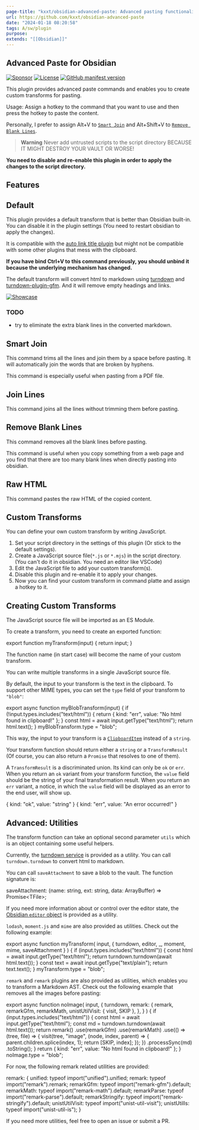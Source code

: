 ```yaml
---
page-title: "kxxt/obsidian-advanced-paste: Advanced pasting functionality for obsidian"
url: https://github.com/kxxt/obsidian-advanced-paste
date: "2024-01-18 08:20:58"
tags: A/sw/plugin
purpose:
extends: "[[Obsidian]]"
---
```


## Advanced Paste for Obsidian

[![Sponsor](https://camo.githubusercontent.com/eaf3d0a70f9f01bdeb7cd725171cc31c6158aa4ec957fbda0cd52a6d00ff5f3a/68747470733a2f2f696d672e736869656c64732e696f2f62616467652f73706f6e736f722d76696125323070617970616c2d626c7565)](https://www.paypal.com/paypalme/tokxxt) [![License](https://camo.githubusercontent.com/a9e628e055272bcd0a0e07564124407f1d008e51ef7364c494e7d85cc756eda5/68747470733a2f2f696d672e736869656c64732e696f2f6769746875622f6c6963656e73652f6b7878742f6f6273696469616e2d616476616e6365642d7061737465)](https://camo.githubusercontent.com/a9e628e055272bcd0a0e07564124407f1d008e51ef7364c494e7d85cc756eda5/68747470733a2f2f696d672e736869656c64732e696f2f6769746875622f6c6963656e73652f6b7878742f6f6273696469616e2d616476616e6365642d7061737465) [![GitHub manifest version](https://camo.githubusercontent.com/812259cb3c94ac3fb23acb48a2d8310edfaf41cf16472bbf8823e718818188e0/68747470733a2f2f696d672e736869656c64732e696f2f6769746875622f6d616e69666573742d6a736f6e2f762f6b7878742f6f6273696469616e2d616476616e6365642d7061737465)](https://camo.githubusercontent.com/812259cb3c94ac3fb23acb48a2d8310edfaf41cf16472bbf8823e718818188e0/68747470733a2f2f696d672e736869656c64732e696f2f6769746875622f6d616e69666573742d6a736f6e2f762f6b7878742f6f6273696469616e2d616476616e6365642d7061737465)

This plugin provides advanced paste commands and enables you to create custom transforms for pasting.

Usage: Assign a hotkey to the command that you want to use and then press the hotkey to paste the content.

Personally, I prefer to assign Alt+V to [`Smart Join`](https://github.com/kxxt/obsidian-advanced-paste#smart-join) and Alt+Shift+V to [`Remove Blank Lines`](https://github.com/kxxt/obsidian-advanced-paste#remove-blank-lines).

> **Warning** Never add untrusted scripts to the script directory BECAUSE IT MIGHT DESTROY YOUR VAULT OR WORSE!

**You need to disable and re-enable this plugin in order to apply the changes to the script directory.**

## Features

## Default

This plugin provides a default transform that is better than Obsidian built-in. You can disable it in the plugin settings (You need to restart obsidian to apply the changes).

It is compatible with the [auto link title plugin](https://github.com/zolrath/obsidian-auto-link-title) but might not be compatible with some other plugins that mess with the clipboard.

**If you have bind Ctrl+V to this command previously, you should unbind it because the underlying mechanism has changed.**

The default transform will convert html to markdown using [turndown](https://github.com/mixmark-io/turndown) and [turndown-plugin-gfm](https://github.com/mixmark-io/turndown-plugin-gfm). And it will remove empty headings and links.

[![Showcase](https://github.com/kxxt/obsidian-advanced-paste/raw/master/images/remove-empty-links.gif)](https://github.com/kxxt/obsidian-advanced-paste/blob/master/images/remove-empty-links.gif)

### TODO

-   try to eliminate the extra blank lines in the converted markdown.

## Smart Join

This command trims all the lines and join them by a space before pasting. It will automatically join the words that are broken by hyphens.

This command is especially useful when pasting from a PDF file.

## Join Lines

This command joins all the lines without trimming them before pasting.

## Remove Blank Lines

This command removes all the blank lines before pasting.

This command is useful when you copy something from a web page and you find that there are too many blank lines when directly pasting into obsidian.

## Raw HTML

This command pastes the raw HTML of the copied content.

## Custom Transforms

You can define your own custom transform by writing JavaScript.

1.  Set your script directory in the settings of this plugin (Or stick to the default settings).
2.  Create a JavaScript source file(`*.js` or `*.mjs`) in the script directory. (You can't do it in obsidian. You need an editor like VSCode)
3.  Edit the JavaScript file to add your custom transform(s).
4.  Disable this plugin and re-enable it to apply your changes.
5.  Now you can find your custom transform in command platte and assign a hotkey to it.

## Creating Custom Transforms

The JavaScript source file will be imported as an ES Module.

To create a transform, you need to create an exported function:

export function myTransform(input) {
    return input;
}

The function name (in start case) will become the name of your custom transform.

You can write multiple transforms in a single JavaScript source file.

By default, the input to your transform is the text in the clipboard. To support other MIME types, you can set the `type` field of your transform to `"blob"`:

export async function myBlobTransform(input) {
    if (!input.types.includes("text/html")) {
        return { kind: "err", value: "No html found in clipboard!" };
    }
    const html \= await input.getType("text/html");
    return html.text();
}
myBlobTransform.type \= "blob";

This way, the input to your transform is a [`ClipboardItem`](https://developer.mozilla.org/en-US/docs/Web/API/ClipboardItem) instead of a `string`.

Your transform function should return either a `string` or a `TransformResult` (Of course, you can also return a `Promise` that resolves to one of them).

A `TransformResult` is a discriminated union. Its kind can only be `ok` or `err`. When you return an `ok` variant from your transform function, the `value` field should be the string of your final transformation result. When you return an `err` variant, a notice, in which the `value` field will be displayed as an error to the end user, will show up.

{ kind: "ok", value: "string" }
{ kind: "err", value: "An error occurred!" }

## Advanced: Utilities

The transform function can take an optional second parameter `utils` which is an object containing some useful helpers.

Currently, the [turndown service](https://github.com/mixmark-io/turndown) is provided as a utility. You can call `turndown.turndown` to convert html to markdown.

You can call `saveAttachment` to save a blob to the vault. The function signature is:

saveAttachment: (name: string, ext: string, data: ArrayBuffer) \=>
    Promise<TFile\>;

If you need more information about or control over the editor state, the [Obsidian `editor` object](https://docs.obsidian.md/Plugins/Editor/Editor) is provided as a utility.

`lodash`, `moment.js` and `mime` are also provided as utilities. Check out the following example:

export async function myTransform(
    input,
    { turndown, editor, \_, moment, mime, saveAttachment }
) {
    if (input.types.includes("text/html")) {
        const html \= await input.getType("text/html");
        return turndown.turndown(await html.text());
    }
    const text \= await input.getType("text/plain");
    return text.text();
}
myTransform.type \= "blob";

`remark` and `remark` plugins are also provided as utilities, which enables you to transform a Markdown AST. Check out the following example that removes all the images before pasting:

export async function noImage(
    input,
    {
        turndown,
        remark: {
            remark,
            remarkGfm,
            remarkMath,
            unistUtilVisit: { visit, SKIP },
        },
    }
) {
    if (input.types.includes("text/html")) {
        const html \= await input.getType("text/html");
        const md \= turndown.turndown(await html.text());
        return remark()
            .use(remarkGfm)
            .use(remarkMath)
            .use(() \=> (tree, file) \=> {
                visit(tree, "image", (node, index, parent) \=> {
                    parent.children.splice(index, 1);
                    return \[SKIP, index\];
                });
            })
            .processSync(md)
            .toString();
    }
    return { kind: "err", value: "No html found in clipboard!" };
}
noImage.type \= "blob";

For now, the following remark related utilities are provided:

remark: {
    unified: typeof import("unified").unified;
    remark: typeof import("remark").remark;
    remarkGfm: typeof import("remark-gfm").default;
    remarkMath: typeof import("remark-math").default;
    remarkParse: typeof import("remark-parse").default;
    remarkStringify: typeof import("remark-stringify").default;
    unistUtilVisit: typeof import("unist-util-visit");
    unistUtilIs: typeof import("unist-util-is");
}

If you need more utilities, feel free to open an issue or submit a PR.